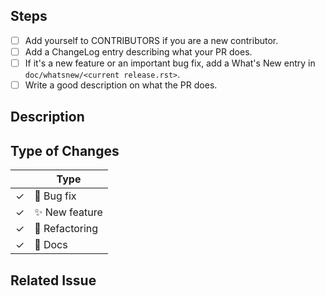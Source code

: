 <!--

Thank you for submitting a PR to pylint!

To ease the process of reviewing your PR, do make sure to complete the following boxes.

You can also read more about contributing to pylint in this document:
https://github.com/PyCQA/pylint/blob/master/doc/development_guide/contribute.rst#repository
-->

## Steps

- [ ] Add yourself to CONTRIBUTORS if you are a new contributor.
- [ ] Add a ChangeLog entry describing what your PR does.
- [ ] If it's a new feature or an important bug fix, add a What's New entry in `doc/whatsnew/<current release.rst>`.
- [ ] Write a good description on what the PR does.

## Description


## Type of Changes
<!-- Leave the corresponding lines for the applicable type of change: -->
|   | Type |
| ------------- | ------------- |
| ✓  | :bug: Bug fix  |
| ✓  | :sparkles: New feature |
| ✓  | :hammer: Refactoring  |
| ✓  | :scroll: Docs |

## Related Issue

<!-- 
If this PR fixes a particular issue, use the following to automatically close that issue
once this PR gets merged:

Closes #XXX 
-->
